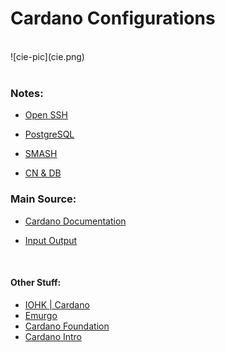# Cardano Configurations
<br>
![cie-pic](cie.png)
<br><br>

### Notes:
* [Open SSH](https://github.com/eltownes/Cardano-Configs/tree/master/Open%20SSH)

* [PostgreSQL](https://github.com/eltownes/Cardano-Configs/tree/master/PostgreSQL)

* [SMASH](https://github.com/eltownes/Cardano-Configs/tree/master/SMASH)

* [CN & DB](https://github.com/eltownes/Cardano-Configs/tree/master/CNDB)

### Main Source:

* [Cardano Documentation](https://docs.cardano.org/en/latest/)

* [Input Output](https://github.com/input-output-hk)

<br>

#### Other Stuff:
* [IOHK | Cardano](https://iohk.io/en/projects/cardano/)
* [Emurgo](https://emurgo.io/)
* [Cardano Foundation](https://cardanofoundation.org/)
* [Cardano Intro](https://www.cardano.org/)


<br><br>

